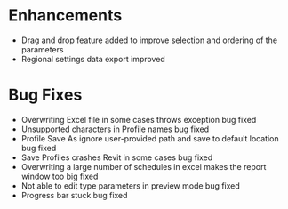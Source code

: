 # Enhancements

- Drag and drop feature added to improve selection and ordering of the parameters
- Regional settings data export improved


# Bug Fixes

- Overwriting Excel file in some cases throws exception bug fixed
- Unsupported characters in Profile names bug fixed
- Profile Save As ignore user-provided path and save to default location bug fixed
- Save Profiles crashes Revit in some cases bug fixed
- Overwriting a large number of schedules in excel makes the report window too big fixed
- Not able to edit type parameters in preview mode bug fixed
- Progress bar stuck bug fixed
